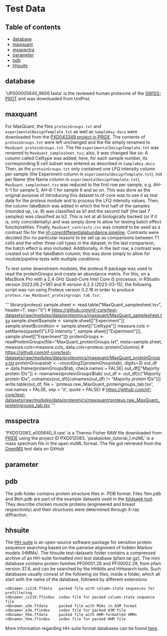 # Test Data

## Table of contents

- [database](#database)
- [maxquant](#maxquant)
- [msspectra](#msspectra)
- [parameter](#parameter)
- [pdb](#pdb)
- [hhsuite](#hhsuite)

## database
'UP000005640_9606.fasta' is the reviewed human proteome of the [SWISS-PROT](https://www.ncbi.nlm.nih.gov/pmc/articles/PMC102476/) and was downloaded from UniProt.

## maxquant

For MaxQuant, the files `proteinGroups.txt` and `experimentalDesignTemplate.txt` as well as `SampleKey.docx` were downloaded from the [PXD043349 project in PRIDE](https://www.ebi.ac.uk/pride/archive/projects/PXD043349).
The contents of `proteinGroups.txt` were left unchanged and the file simply renamed to `MaxQuant_proteinGroups.txt`. The file `experimentalDesignTemplate.txt` was renamed to `MaxQuant_samplesheet.tsv`; also, it was changed like so: A column called Celltype was added; here, for each sample number, its corresponding B cell subset was entered as described in `SampleKey.docx`. Then, as the `proteinGroups.txt` only contained one LFQ intensity column per sample (the Experiment column in `experimentalDesignTemplate.txt`), not per Name (the Name column in `experimentalDesignTemplate.txt`), `MaxQuant_samplesheet.tsv` was reduced to the first row per sample, e.g. AH-5-1 for sample 5, AH-6-1 for sample 6 and so on. This was done as the original purpose of introducing this dataset to nf-core was to use it as test data for the proteus module and to process the LFQ intensity values. Then, the column fakeBatch was added in which the first half of the samples (rounded up, i.e. 8) was classified as b1 and the second half (the last 7 samples) was classified as b2. This is not at all biologically backed (or if it is, only coincidentally) and was simply done to allow for testing batch effect functionalities.
Finally, `MaxQuant_contrasts.csv` was created to be used as a contrast file for the [nf-core/differentialabundance pipeline](https://github.com/nf-core/differentialabundance). Contrasts were decided (for no particular reason) to be set up as comparisons between T1 cells and the other three cell types in the dataset; in the last comparison, the batch effect is also included. Additionally, in the last row, a contrast was created out of the fakeBatch column; this was done simply to allow for module/pipeline tests with multiple conditions.

To test some downstream modules, the proteus R package was used to read the proteinGroups and create an abundance matrix. For this, on a MacBook Pro with a 2,4 GHz Quad-Core Intel Core i5 processor, in RStudio version 2023.06.2+561 and R version 4.2.3 (2023-03-15), the following script was run using Proteus version 0.2.16 in order to produce `proteus.raw_MaxQuant_proteingroups_tab.tsv`:

'''
library(proteus)
sample.sheet <- read.table("MaxQuant_samplesheet.tsv", header=T, sep="\t") # https://github.com/nf-core/test-datasets/raw/modules/data/proteomics/maxquant/MaxQuant_samplesheet.tsv
sample.sheet$sample <- sample.sheet[["Experiment"]]
sample.sheet$condition <- sample.sheet[["Celltype"]]
measure.cols <- setNames(paste0("LFQ intensity ", sample.sheet[["Experiment"]]), sample.sheet[["Experiment"]])
proteinGroups <- readProteinGroups(file="MaxQuant_proteinGroups.txt", meta=sample.sheet, measure.cols=measure.cols, data.cols=proteus::proteinColumns) # https://github.com/nf-core/test-datasets/raw/modules/data/proteomics/maxquant/MaxQuant_proteinGroups.txt
proteinGroups$tab <- round(log2(proteinGroups$tab), digits=3)
out_df <- data.frame(proteinGroups$tab, check.names = FALSE)
out_df[["Majority protein IDs"]] <- rownames(proteinGroups$tab)
out_df <- out_df[c("Majority protein IDs", colnames(out_df)[colnames(out_df) != "Majority protein IDs"])]
write.table(out_df, file = 'proteus.raw_MaxQuant_proteingroups_tab.tsv', row.names = FALSE, sep = '\t', quote = FALSE) # https://github.com/nf-core/test-datasets/raw/modules/data/proteomics/maxquant/proteus.raw_MaxQuant_proteingroups_tab.tsv
'''

## msspectra
'PXD012083_e005640_II.raw' is a Thermo Fisher RAW file downloaded from [PRIDE](https://www.ebi.ac.uk/pride/) using the project ID PXD012083.
'peakpicker_tutorial_1.mzML' is a mass spectrum file in the open mzML format. The file got retrieved from the [OpenMS](https://github.com/OpenMS/OpenMS) test data on GitHub

## parameter

## pdb

The pdb folder contains protein structure files in .PDB format.
Files 1tim.pdb and 8tim.pdb are part of the example datasets used in the [foldseek tool](https://github.com/steineggerlab/foldseek).
They describe chicken muscle proteins (engineered and breast respectively) and their structures were determined through X-ray diffraction.

## hhsuite

The [HH-suite](https://github.com/soedinglab/hh-suite) is an open-source software package for sensitive protein sequence searching based on the pairwise alignment of hidden Markov models (HMMs).
The hhsuite test-datasets folder contains a compressed archive of an HH-suite formatted mini test database (pfam.tar.gz).
The mini database contains protein families PF00001.26 and PF00002.29, from pfam version 37.4, and can be searched by the HHblits and HHsearch tools.
Such databases usually consist of the following six files, inside a folder, which all start with the name of the database, followed by different extensions:
```
<dbname>_cs219.ffdata   packed file with column-state sequences for prefiltering
<dbname>_cs219.ffindex  index file for packed column-state sequence file
<dbname>_a3m.ffdata     packed file with MSAs in A3M format
<dbname>_a3m.ffindex    index file for packed A3M file
<dbname>_hhm.ffdata     packed file with HHM-formatted HMMs
<dbname>_hhm.ffindex    index file for packed HHM file
```
More information regarding HH-suite format databases can be found [here](https://github.com/soedinglab/hh-suite/wiki#hh-suite-databases).
